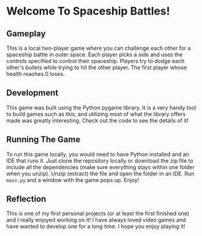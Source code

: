 # Welcome To Spaceship Battles!

## Gameplay
This is a local two-player game where you can challenge each other for a spaceship battle in outer space. Each player picks a side and uses
the controls specified to control their spaceship. Players try to dodge each other's bullets while trying to hit the other player. The first
player whose health reaches 0 loses.

## Development
This game was built using the Python pygame library. It is a very handy tool to build games such as this, and utilizing most of what the library
offers made was greatly interesting. Check out the code to see the details of it!

## Running The Game
To run this game locally, you would need to have Python installed and an IDE that runs it. Just clone the repository locally or download the 
zip file to include all the dependencies (make sure everything stays within one folder when you unzip). Unzip (extract) the file and open the folder
in an IDE. Run ```main.py``` and a window with the game pops up. Enjoy!

## Reflection
This is one of my first personal projects (or at least the first finished one) and I really enjoyed working on it! I have always loved video games and
have wanted to develop one for a long time. I hope you enjoy playing it!
